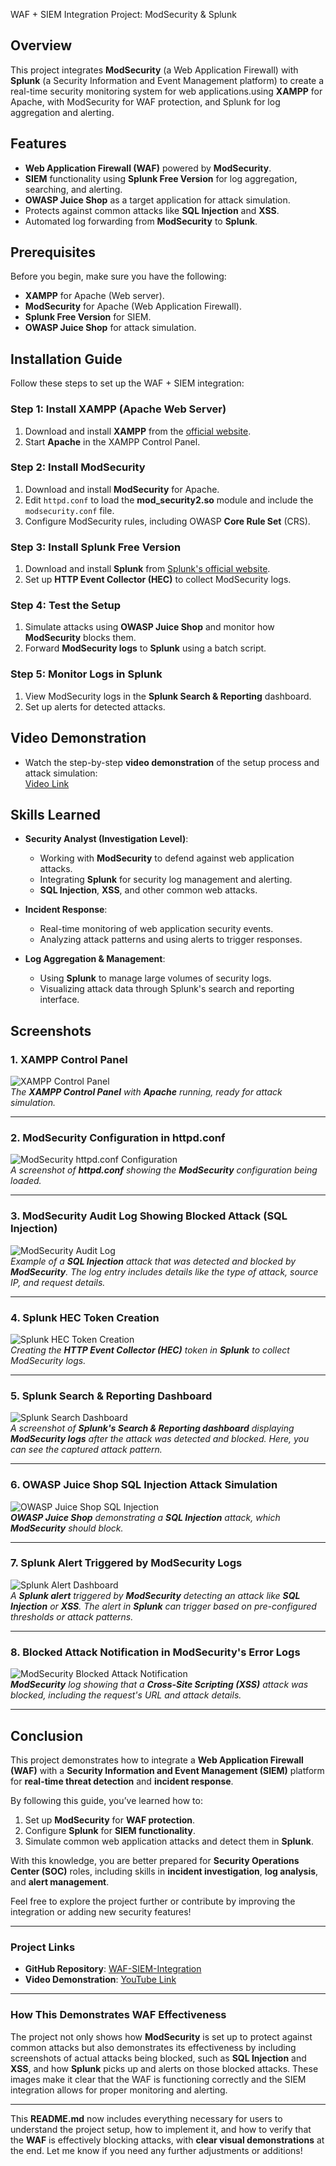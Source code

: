  WAF + SIEM Integration Project: ModSecurity & Splunk

## Overview

This project integrates **ModSecurity** (a Web Application Firewall) with **Splunk** (a Security Information and Event Management platform) to create a real-time security monitoring system for web applications.using **XAMPP** for Apache, with ModSecurity for WAF protection, and Splunk for log aggregation and alerting.

## Features

- **Web Application Firewall (WAF)** powered by **ModSecurity**.
- **SIEM** functionality using **Splunk Free Version** for log aggregation, searching, and alerting.
- **OWASP Juice Shop** as a target application for attack simulation.
- Protects against common attacks like **SQL Injection** and **XSS**.
- Automated log forwarding from **ModSecurity** to **Splunk**.

## Prerequisites

Before you begin, make sure you have the following:

- **XAMPP** for Apache (Web server).
- **ModSecurity** for Apache (Web Application Firewall).
- **Splunk Free Version** for SIEM.
- **OWASP Juice Shop** for attack simulation.

## Installation Guide

Follow these steps to set up the WAF + SIEM integration:

### Step 1: Install XAMPP (Apache Web Server)
1. Download and install **XAMPP** from the [official website](https://www.apachefriends.org/index.html).
2. Start **Apache** in the XAMPP Control Panel.

### Step 2: Install ModSecurity
1. Download and install **ModSecurity** for Apache.
2. Edit `httpd.conf` to load the **mod_security2.so** module and include the `modsecurity.conf` file.
3. Configure ModSecurity rules, including OWASP **Core Rule Set** (CRS).

### Step 3: Install Splunk Free Version
1. Download and install **Splunk** from [Splunk's official website](https://www.splunk.com/en_us/download.html).
2. Set up **HTTP Event Collector (HEC)** to collect ModSecurity logs.

### Step 4: Test the Setup
1. Simulate attacks using **OWASP Juice Shop** and monitor how **ModSecurity** blocks them.
2. Forward **ModSecurity logs** to **Splunk** using a batch script.

### Step 5: Monitor Logs in Splunk
1. View ModSecurity logs in the **Splunk Search & Reporting** dashboard.
2. Set up alerts for detected attacks.

## Video Demonstration

- Watch the step-by-step **video demonstration** of the setup process and attack simulation:  
[Video Link](https://www.youtube.com/watch?v=example)

## Skills Learned

- **Security Analyst (Investigation Level)**:
  - Working with **ModSecurity** to defend against web application attacks.
  - Integrating **Splunk** for security log management and alerting.
  - **SQL Injection**, **XSS**, and other common web attacks.
  
- **Incident Response**:
  - Real-time monitoring of web application security events.
  - Analyzing attack patterns and using alerts to trigger responses.

- **Log Aggregation & Management**:
  - Using **Splunk** to manage large volumes of security logs.
  - Visualizing attack data through Splunk's search and reporting interface.

## Screenshots

### 1. **XAMPP Control Panel**  
   ![XAMPP Control Panel](https://github.com/your_username/WAF-SIEM-Integration/screenshots/xampp_control_panel_running.png)  
   _The **XAMPP Control Panel** with **Apache** running, ready for attack simulation._

---

### 2. **ModSecurity Configuration in httpd.conf**  
   ![ModSecurity httpd.conf Configuration](https://github.com/your_username/WAF-SIEM-Integration/screenshots/modsecurity_httpd_config.png)  
   _A screenshot of **httpd.conf** showing the **ModSecurity** configuration being loaded._

---

### 3. **ModSecurity Audit Log Showing Blocked Attack (SQL Injection)**  
   ![ModSecurity Audit Log](https://github.com/your_username/WAF-SIEM-Integration/screenshots/modsec_audit_log_example.png)  
   _Example of a **SQL Injection** attack that was detected and blocked by **ModSecurity**. The log entry includes details like the type of attack, source IP, and request details._

---

### 4. **Splunk HEC Token Creation**  
   ![Splunk HEC Token Creation](https://github.com/your_username/WAF-SIEM-Integration/screenshots/splunk_hec_token_creation.png)  
   _Creating the **HTTP Event Collector (HEC)** token in **Splunk** to collect ModSecurity logs._

---

### 5. **Splunk Search & Reporting Dashboard**  
   ![Splunk Search Dashboard](https://github.com/your_username/WAF-SIEM-Integration/screenshots/splunk_search_modsec_logs.png)  
   _A screenshot of **Splunk's Search & Reporting dashboard** displaying **ModSecurity logs** after the attack was detected and blocked. Here, you can see the captured attack pattern._

---

### 6. **OWASP Juice Shop SQL Injection Attack Simulation**  
   ![OWASP Juice Shop SQL Injection](https://github.com/your_username/WAF-SIEM-Integration/screenshots/juice_shop_sql_injection.png)  
   _**OWASP Juice Shop** demonstrating a **SQL Injection** attack, which **ModSecurity** should block._

---

### 7. **Splunk Alert Triggered by ModSecurity Logs**  
   ![Splunk Alert Dashboard](https://github.com/your_username/WAF-SIEM-Integration/screenshots/splunk_alert_triggered.png)  
   _A **Splunk alert** triggered by **ModSecurity** detecting an attack like **SQL Injection** or **XSS**. The alert in **Splunk** can trigger based on pre-configured thresholds or attack patterns._

---

### 8. **Blocked Attack Notification in ModSecurity's Error Logs**  
   ![ModSecurity Blocked Attack Notification](https://github.com/your_username/WAF-SIEM-Integration/screenshots/modsec_blocked_attack.png)  
   _**ModSecurity** log showing that a **Cross-Site Scripting (XSS)** attack was blocked, including the request's URL and attack details._

---

## Conclusion

This project demonstrates how to integrate a **Web Application Firewall (WAF)** with a **Security Information and Event Management (SIEM)** platform for **real-time threat detection** and **incident response**.

By following this guide, you’ve learned how to:

1. Set up **ModSecurity** for **WAF protection**.
2. Configure **Splunk** for **SIEM functionality**.
3. Simulate common web application attacks and detect them in **Splunk**.

With this knowledge, you are better prepared for **Security Operations Center (SOC)** roles, including skills in **incident investigation**, **log analysis**, and **alert management**.

Feel free to explore the project further or contribute by improving the integration or adding new security features!

---

### **Project Links**

- **GitHub Repository**: [WAF-SIEM-Integration](https://github.com/your_username/WAF-SIEM-Integration)
- **Video Demonstration**: [YouTube Link](https://www.youtube.com/watch?v=example)

---

### **How This Demonstrates WAF Effectiveness**

The project not only shows how **ModSecurity** is set up to protect against common attacks but also demonstrates its effectiveness by including screenshots of actual attacks being blocked, such as **SQL Injection** and **XSS**, and how **Splunk** picks up and alerts on those blocked attacks. These images make it clear that the WAF is functioning correctly and the SIEM integration allows for proper monitoring and alerting.

---

This **README.md** now includes everything necessary for users to understand the project setup, how to implement it, and how to verify that the **WAF** is effectively blocking attacks, with **clear visual demonstrations** at the end. Let me know if you need any further adjustments or additions!
